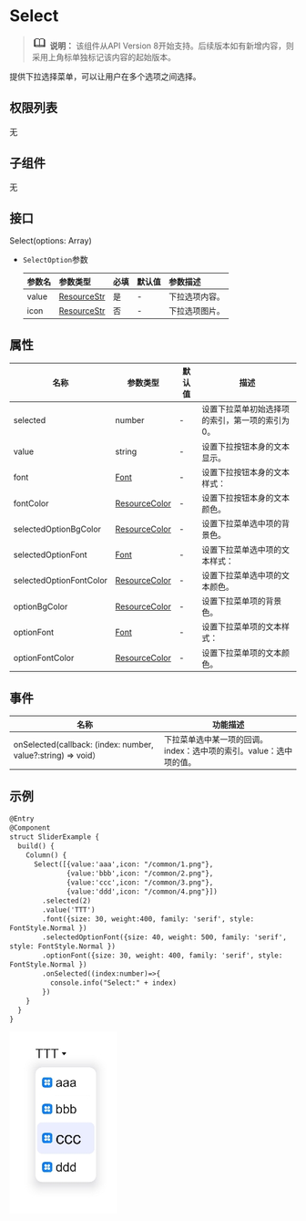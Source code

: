 #  Select

> ![](public_sys-resources/icon-note.gif) **说明：** 该组件从API Version 8开始支持。后续版本如有新增内容，则采用上角标单独标记该内容的起始版本。

提供下拉选择菜单，可以让用户在多个选项之间选择。

## 权限列表

无

## 子组件

无

## 接口

Select(options: Array<SelectOption>)

- `SelectOption`参数

  | 参数名 | 参数类型                                        | 必填 | 默认值 | 参数描述       |
  | ------ | ----------------------------------------------- | ---- | ------ | -------------- |
  | value  | [ResourceStr](../../ui/ts-types.md#ResourceStr) | 是   | -      | 下拉选项内容。 |
  | icon   | [ResourceStr](../../ui/ts-types.md#ResourceStr) | 否   | -      | 下拉选项图片。 |

## 属性

| 名称                    | 参数类型                                            | 默认值 | 描述                                            |
| ----------------------- | --------------------------------------------------- | ------ | ----------------------------------------------- |
| selected                | number                                              | -      | 设置下拉菜单初始选择项的索引，第一项的索引为0。 |
| value                   | string                                              | -      | 设置下拉按钮本身的文本显示。                    |
| font                    | [Font](../../ui/ts-types.md#Font)                   | -      | 设置下拉按钮本身的文本样式：                    |
| fontColor               | [ResourceColor](../../ui/ts-types.md#ResourceColor) | -      | 设置下拉按钮本身的文本颜色。                    |
| selectedOptionBgColor   | [ResourceColor](../../ui/ts-types.md#ResourceColor) | -      | 设置下拉菜单选中项的背景色。                    |
| selectedOptionFont      | [Font](../../ui/ts-types.md#Font)                   | -      | 设置下拉菜单选中项的文本样式：                  |
| selectedOptionFontColor | [ResourceColor](../../ui/ts-types.md#ResourceColor) | -      | 设置下拉菜单选中项的文本颜色。                  |
| optionBgColor           | [ResourceColor](../../ui/ts-types.md#ResourceColor) | -      | 设置下拉菜单项的背景色。                        |
| optionFont              | [Font](../../ui/ts-types.md#Font)                   | -      | 设置下拉菜单项的文本样式：                      |
| optionFontColor         | [ResourceColor](../../ui/ts-types.md#ResourceColor) | -      | 设置下拉菜单项的文本颜色。                      |

## 事件

| 名称                                                         | 功能描述                                                     |
| ------------------------------------------------------------ | ------------------------------------------------------------ |
| onSelected(callback: (index: number, value?:string) => void） | 下拉菜单选中某一项的回调。index：选中项的索引。value：选中项的值。 |

##  示例

```
@Entry
@Component
struct SliderExample {
  build() {
    Column() {
      Select([{value:'aaa',icon: "/common/1.png"},
              {value:'bbb',icon: "/common/2.png"},
              {value:'ccc',icon: "/common/3.png"},
              {value:'ddd',icon: "/common/4.png"}])
        .selected(2)
        .value('TTT')
        .font({size: 30, weight:400, family: 'serif', style: FontStyle.Normal })
        .selectedOptionFont({size: 40, weight: 500, family: 'serif', style: FontStyle.Normal })
        .optionFont({size: 30, weight: 400, family: 'serif', style: FontStyle.Normal })
        .onSelected((index:number)=>{
          console.info("Select:" + index)
        })
    }
  }
}
```

![](figures/select.png)